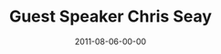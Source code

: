 ---
layout: message
category: message
series: "Jesus: The Greatest Show on Earth"
title: "Guest Speaker Chris Seay"
date: 2011-08-06-00-00
message_id: 686
---